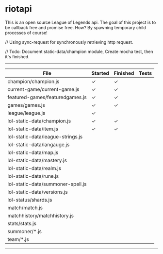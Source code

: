 # riotapi
This is an open source League of Legends api. The goal of this project is to be callback free and promise free. How? By spawning temporary child processes of course!

// Using sync-request for synchronously retrieving http request.

// Todo: Document static-data/champion module, Create mocha test, then it's finished.

---------------------------------------------------------------------------------
| File                                |   Started   |  Finished   |    Tests    |
|-------------------------------------|-------------|-------------|-------------|
| champion/champion.js                |      ✓      |      ✓      |             |
| current-game/current-game.js        |      ✓      |      ✓      |             |
| featured-games/featuredgames.js     |      ✓      |      ✓      |             |
| games/games.js                      |      ✓      |      ✓      |             |
| league/league.js                    |      ✓      |             |             |
| lol-static-data/champion.js         |      ✓      |      ✓      |             |
| lol-static-data/item.js             |      ✓      |      ✓      |             |
| lol-static-data/league-strings.js   |             |             |             |
| lol-static-data/langauge.js         |             |             |             |
| lol-static-data/map.js              |             |             |             |
| lol-static-data/mastery.js          |             |             |             |
| lol-static-data/realm.js            |             |             |             |
| lol-static-data/rune.js             |             |             |             |
| lol-static-data/summoner-spell.js   |             |             |             |
| lol-static-data/versions.js         |             |             |             |
| lol-status/shards.js                |             |             |             |
| match/match.js                      |             |             |             |
| matchhistory/matchhistory.js        |             |             |             |
| stats/stats.js                      |             |             |             |
| summoner/*.js                       |             |             |             |
| team/*.js                           |             |             |             |
---------------------------------------------------------------------------------
